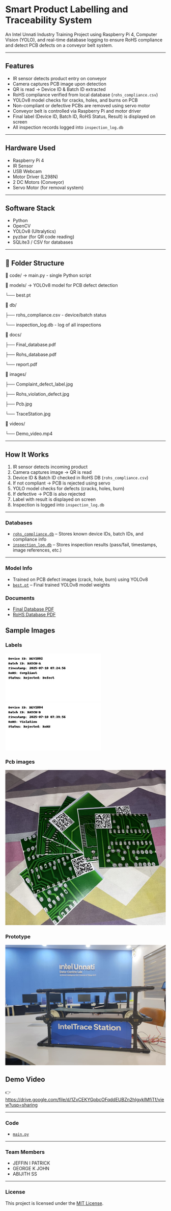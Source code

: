 # Smart Product Labelling and Traceability System

An Intel Unnati Industry Training Project using Raspberry Pi 4, Computer Vision (YOLO), and real-time database logging to ensure RoHS compliance and detect PCB defects on a conveyor belt system.

---

## Features

- IR sensor detects product entry on conveyor  
- Camera captures PCB image upon detection  
- QR is read → Device ID & Batch ID extracted  
- RoHS compliance verified from local database (`rohs_compliance.csv`)  
- YOLOv8 model checks for cracks, holes, and burns on PCB  
- Non-compliant or defective PCBs are removed using servo motor  
- Conveyor belt is controlled via Raspberry Pi and motor driver  
- Final label (Device ID, Batch ID, RoHS Status, Result) is displayed on screen  
- All inspection records logged into `inspection_log.db`  

---

## Hardware Used

- Raspberry Pi 4  
- IR Sensor  
- USB Webcam  
- Motor Driver (L298N)  
- 2 DC Motors (Conveyor)  
- Servo Motor (for removal system)  

---

## Software Stack

- Python  
- OpenCV  
- YOLOv8 (Ultralytics)  
- pyzbar (for QR code reading)  
- SQLite3 / CSV for databases    

---

## 📁 Folder Structure

📁 code/ → main.py - single Python script

📁 models/ → YOLOv8 model for PCB defect detection

└── best.pt

📁 db/

├── rohs_compliance.csv - device/batch status

└── inspection_log.db - log of all inspections

📁 docs/

├── Final_database.pdf

├── Rohs_database.pdf

└── report.pdf

📁 images/

├── Complaint_defect_label.jpg

├── Rohs_violation_defect.jpg

├── Pcb.jpg

└── TraceStation.jpg

📁 videos/

└── Demo_video.mp4


---

## How It Works

1. IR sensor detects incoming product  
2. Camera captures image → QR is read  
3. Device ID & Batch ID checked in RoHS DB (`rohs_compliance.csv`)  
4. If not compliant → PCB is rejected using servo  
5. YOLO model checks for defects (cracks, holes, burn)  
6. If defective → PCB is also rejected  
7. Label with result is displayed on screen  
8. Inspection is logged into `inspection_log.db`  

---
### Databases

- [`rohs_compliance.db`](./database/rohs_compliance.db) – Stores known device IDs, batch IDs, and compliance info  
- [`inspection_log.db`](./database/inspection_log.db) – Stores inspection results (pass/fail, timestamps, image references, etc.)

---

### Model Info

- Trained on PCB defect images (crack, hole, burn) using YOLOv8  
- [`best.pt`](./models/best.pt) – Final trained YOLOv8 model weights

### Documents
- [Final Database PDF](./docs/Final%20database.pdf)  
- [RoHS Database PDF](./docs/Rohs_database.pdf)

## Sample Images

### Labels
![Complaint Defect Label](images/Complaint_defect_label.jpg) 
![RoHS Violation Defect](images/Rohs_violation_defect.jpg) 
### Pcb images
![PCB Sample](images/Pcb.jpg)  
### Prototype
![Trace Station](images/TraceStation.jpg)  

## Demo Video

👉 https://drive.google.com/file/d/1ZvCEKYGpbcOFqddEUBZn2hIgykIMfiTf/view?usp=sharing

---
### Code

- [`main.py`](./code/main.py)
  
---

### Team Members

- JEFFIN I PATRICK   
- GEORGE K JOHN 
- ABIJITH SS

---

### License

This project is licensed under the [MIT License](./LICENSE).
